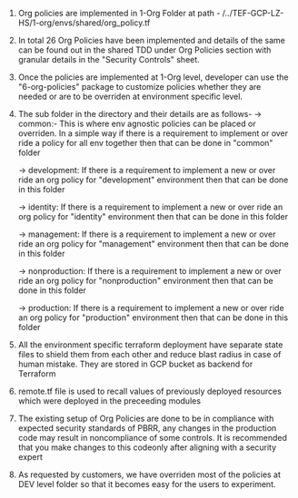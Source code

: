 1. Org policies are implemented in 1-Org Folder at path - /../TEF-GCP-LZ-HS/1-org/envs/shared/org_policy.tf

2. In total 26 Org Policies have been implemented and details of the same can be found out in the shared TDD under Org Policies section with granular details in the "Security Controls" sheet.

3. Once the policies are implemented at 1-Org level, developer can use the "6-org-policies" package to customize policies whether they are needed or are to be overriden at environment specific level.

4. The sub folder in the directory and their details are as follows-
    -> common:- This is where env agnostic policies can be placed or overriden. In a simple way if there is a requirement to implement or over ride a policy for all env together then that can be done in "common" folder

    -> development: If there is a requirement to implement a new or over ride an org policy for "development" environment then that can be done in this folder

    -> identity: If there is a requirement to implement a new or over ride an org policy for "identity" environment then that can be done in this folder

    -> management: If there is a requirement to implement a new or over ride an org policy for "management" environment then that can be done in this folder

    -> nonproduction: If there is a requirement to implement a new or over ride an org policy for "nonproduction" environment then that can be done in this folder

    -> production: If there is a requirement to implement a new or over ride an org policy for "production" environment then that can be done in this folder

5. All the environment specific terraform deployment have separate state files to shield them from each other and reduce blast radius in case of human mistake. They are stored in GCP bucket as backend for Terraform

6. remote.tf file is used to recall values of previously deployed resources which were deployed in the preceeding modules

7. The existing setup of Org Policies are done to be in compliance with expected security standards of PBRR, any changes in the production code may result in noncompliance of some controls. It is recommended that you make changes to this codeonly after aligning with a security expert

8. As requested by customers, we have overriden most of the policies at DEV level folder so that it becomes easy for the users to experiment.
